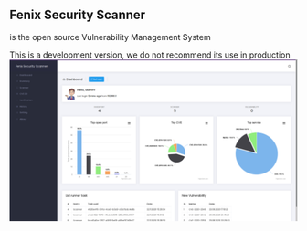 ## Fenix Security Scanner
is the open source Vulnerability Management System

This is a development version, we do not recommend its use in production
![GitHub Logo](img.png)

